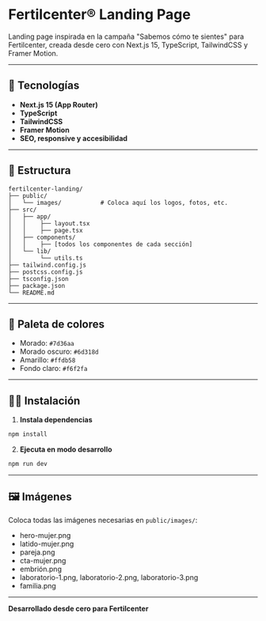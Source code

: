 # Fertilcenter® Landing Page

Landing page inspirada en la campaña "Sabemos cómo te sientes" para Fertilcenter, creada desde cero con Next.js 15, TypeScript, TailwindCSS y Framer Motion.

---

## 🚀 Tecnologías

- **Next.js 15 (App Router)**
- **TypeScript**
- **TailwindCSS**
- **Framer Motion**
- **SEO, responsive y accesibilidad**

---

## 📁 Estructura

```
fertilcenter-landing/
├── public/
│   └── images/           # Coloca aquí los logos, fotos, etc.
├── src/
│   ├── app/
│   │    ├── layout.tsx
│   │    ├── page.tsx
│   ├── components/
│   │    ├── [todos los componentes de cada sección]
│   └── lib/
│        └── utils.ts
├── tailwind.config.js
├── postcss.config.js
├── tsconfig.json
├── package.json
└── README.md
```

---

## 🎨 Paleta de colores

- Morado: `#7d36aa`
- Morado oscuro: `#6d318d`
- Amarillo: `#ffdb58`
- Fondo claro: `#f6f2fa`

---

## 🧑‍💻 Instalación

1. **Instala dependencias**  
```bash
npm install
```

2. **Ejecuta en modo desarrollo**  
```bash
npm run dev
```

---

## 🖼️ Imágenes

Coloca todas las imágenes necesarias en `public/images/`:
- hero-mujer.png
- latido-mujer.png
- pareja.png
- cta-mujer.png
- embrión.png
- laboratorio-1.png, laboratorio-2.png, laboratorio-3.png
- familia.png

---

**Desarrollado desde cero para Fertilcenter**